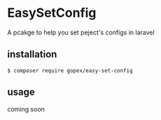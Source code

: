 # EasySetConfig
A pcakge to help you set peject's configs in laravel


## installation
```shell
$ composer require gopex/easy-set-config
```

## usage
coming soon
